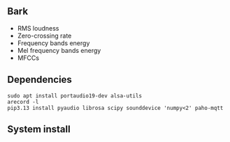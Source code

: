 ## Bark

- RMS loudness
- Zero-crossing rate
- Frequency bands energy
- Mel frequency bands energy
- MFCCs

## Dependencies

```shell
sudo apt install portaudio19-dev alsa-utils
arecord -l
pip3.13 install pyaudio librosa scipy sounddevice 'numpy<2' paho-mqtt
```

## System install
```shell
```
